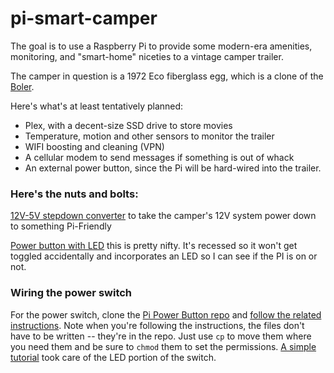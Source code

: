 # pi-smart-camper
The goal is to use a Raspberry Pi to provide some modern-era amenities, monitoring, and "smart-home" niceties to a vintage camper trailer.

The camper in question is a 1972 Eco fiberglass egg, 
which is a clone of the [Boler](http://www.boler-camping.com/portfolio/history-of-the-boler/).

Here's what's at least tentatively planned:
* Plex, with a decent-size SSD drive to store movies
* Temperature, motion and other sensors to monitor the trailer
* WIFI boosting and cleaning (VPN)
* A cellular modem to send messages if something is out of whack
* An external power button, since the Pi will be hard-wired into the trailer.

### Here's the nuts and bolts:
[12V-5V stepdown converter](https://www.amazon.com/gp/product/B07H7X37T6/ref=ppx_yo_dt_b_asin_title_o02_s01?ie=UTF8&psc=1)
to take the camper's 12V system power down to something Pi-Friendly

[Power button with LED](https://www.amazon.com/gp/product/B07PPDNPW9/ref=ppx_yo_dt_b_asin_title_o02_s00?ie=UTF8&psc=1)
this is pretty nifty. It's recessed so it won't get toggled accidentally and incorporates an LED so I can see if the PI is on or not. 


### Wiring the power switch
For the power switch, clone the [Pi Power Button repo](https://github.com/Howchoo/pi-power-button) and 
[follow the related instructions](https://howchoo.com/g/mwnlytk3zmm/how-to-add-a-power-button-to-your-raspberry-pi). 
Note when you're following the instructions, the files don't have to be written -- they're in the repo. Just use `cp` to move them where you need them and be sure to `chmod` them to set the permissions.
[A simple tutorial](https://howchoo.com/g/ytzjyzy4m2e/build-a-simple-raspberry-pi-led-power-status-indicator) 
took care of the LED portion of the switch. 

